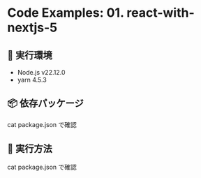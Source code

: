 # Code Examples: 01. react-with-nextjs-5

## 🔧 実行環境

- Node.js v22.12.0
- yarn 4.5.3

## 📦 依存パッケージ

cat package.json で確認

## 🚀 実行方法

cat package.json で確認
